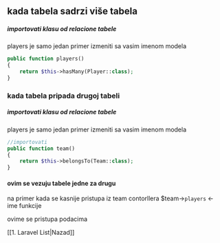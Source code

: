 ## kada tabela sadrzi više tabela
##### importovati klasu od relacione tabele 
players je samo jedan primer izmeniti sa vasim imenom modela

```php
public function players()
{
	return $this->hasMany(Player::class);
}
```


### kada tabela pripada drugoj tabeli
##### importovati klasu od relacione tabele 
players je samo jedan primer izmeniti sa vasim imenom modela

```php
//importovati
public function team()
{
	return $this->belongsTo(Team::class);
}
```


#### ovim se vezuju tabele jedne za drugu 

na primer kada  se kasnije pristupa iz team contorllera
$team->`players`  <-ime funkcije

ovime se pristupa podacima


[[1. Laravel List|Nazad]]
